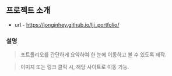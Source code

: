## 프로젝트 소개

- url - https://jonginhey.github.io/lji_portfolio/

### 설명

> 포트폴리오를 간단하게 요약하여 한 눈에 이동하고 볼 수 있도록 제작.

> 이미지 또는 링크 클릭 시, 해당 사이트로 이동 가능.
